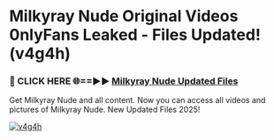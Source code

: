 # Milkyray Nude Original Videos 0nlyFans Leaked - Files Updated! (v4g4h)

<h3>🔴 CLICK HERE 🌐==►► <a href="https://tinyurl.com/52m3yx9h" rel="nofollow">Milkyray Nude Updated Files</a></h3>

Get Milkyray Nude and all content. Now you can access all videos and pictures of Milkyray Nude. New Updated Files 2025!

[![v4g4h](https://i.imgur.com/TnHtlc8.gif)](https://tinyurl.com/52m3yx9h)
